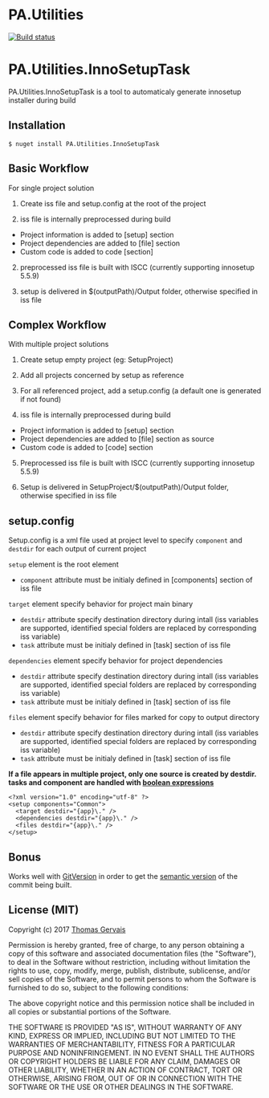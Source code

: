 # PA.Utilities

[![Build status](https://ci.appveyor.com/api/projects/status/dphne6sa79fumrp2?svg=true)](https://ci.appveyor.com/project/perspicapps/pa-utilities)

# PA.Utilities.InnoSetupTask

PA.Utilities.InnoSetupTask is a tool to automaticaly generate innosetup installer during build

## Installation

```
$ nuget install PA.Utilities.InnoSetupTask
```

## Basic Workflow

For single project solution

1. Create iss file and setup.config at the root of the project

2. iss file is internally preprocessed during build
  * Project information is added to \[setup\] section
  * Project dependencies are added to \[file\] section
  * Custom code is added to code \[section\]
  
2. preprocessed iss file is built with ISCC (currently supporting innosetup 5.5.9)

3. setup is delivered in $(outputPath)/Output folder, otherwise specified in iss file

## Complex Workflow

With multiple project solutions

1. Create setup empty project (eg: SetupProject)

2. Add all projects concerned by setup as reference

3. For all referenced project, add a setup.config (a default one is generated if not found)

4. iss file is internally preprocessed during build
  * Project information is added to \[setup\] section
  * Project dependencies are added to \[file\] section as source
  * Custom code is added to \[code\] section
  
5. Preprocessed iss file is built with ISCC (currently supporting innosetup 5.5.9)

6. Setup is delivered in SetupProject/$(outputPath)/Output folder, otherwise specified in iss file

## setup.config

Setup.config is a xml file used at project level to specify `component` and `destdir` for each output of current project

`setup` element is the root element
* `component` attribute must be initialy defined in \[components\] section of iss file

`target` element specify behavior for project main binary
* `destdir` attribute specify destination directory during intall (iss variables are supported, identified special folders are replaced by corresponding iss variable)
* `task` attribute must be initialy defined in \[task\] section of iss file

`dependencies` element specify behavior for project dependencies
* `destdir` attribute specify destination directory during intall (iss variables are supported, identified special folders are replaced by corresponding iss variable)
* `task` attribute must be initialy defined in \[task\] section of iss file

`files` element specify behavior for files marked for copy to output directory
* `destdir` attribute specify destination directory during intall (iss variables are supported, identified special folders are replaced by corresponding iss variable)
* `task` attribute must be initialy defined in \[task\] section of iss file

__If a file appears in multiple project, only one source is created by destdir. tasks and component are handled with <a href="http://www.jrsoftware.org/ishelp/index.php?topic=componentstasksparams" target="_blank">boolean expressions</a>__

```
<?xml version="1.0" encoding="utf-8" ?>
<setup components="Common">
  <target destdir="{app}\." />
  <dependencies destdir="{app}\." />
  <files destdir="{app}\." />
</setup>
```

## Bonus ##

Works well with [GitVersion](http://github.com/GitTools/GitVersion) in order to get the [semantic version](http://semver.org/) of the commit being built.

## License (MIT)

Copyright (c) 2017 [Thomas Gervais](http://www.github.com/tomgrv)

Permission is hereby granted, free of charge, to any person obtaining a copy of this software and associated documentation files (the "Software"), to deal in the Software without restriction, including without limitation the rights to use, copy, modify, merge, publish, distribute, sublicense, and/or sell copies of the Software, and to permit persons to whom the Software is furnished to do so, subject to the following conditions:

The above copyright notice and this permission notice shall be included in all copies or substantial portions of the Software.

THE SOFTWARE IS PROVIDED "AS IS", WITHOUT WARRANTY OF ANY KIND, EXPRESS OR IMPLIED, INCLUDING BUT NOT LIMITED TO THE WARRANTIES OF MERCHANTABILITY, FITNESS FOR A PARTICULAR PURPOSE AND NONINFRINGEMENT. IN NO EVENT SHALL THE AUTHORS OR COPYRIGHT HOLDERS BE LIABLE FOR ANY CLAIM, DAMAGES OR OTHER LIABILITY, WHETHER IN AN ACTION OF CONTRACT, TORT OR OTHERWISE, ARISING FROM, OUT OF OR IN CONNECTION WITH THE SOFTWARE OR THE USE OR OTHER DEALINGS IN THE SOFTWARE.
